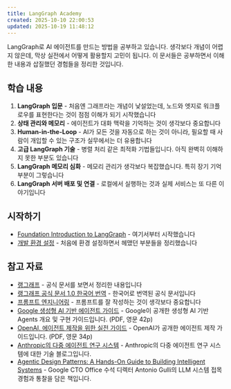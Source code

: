 ```yaml
---
title: LangGraph Academy
created: 2025-10-10 22:00:53
updated: 2025-10-19 11:48:12
---
```


LangGraph로 AI 에이전트를 만드는 방법을 공부하고 있습니다. 생각보다 개념이 어렵지 않은데, 막상 실전에서 어떻게 활용할지 고민이 됩니다. 이 문서들은 공부하면서 이해한 내용과 삽질했던 경험들을 정리한 것입니다.

## 학습 내용

1. **LangGraph 입문** - 처음엔 그래프라는 개념이 낯설었는데, 노드와 엣지로 워크플로우를 표현한다는 것이 점점 이해가 되기 시작했습니다
2. **상태 관리와 메모리** - 에이전트가 대화 맥락을 기억하는 것이 생각보다 중요합니다
3. **Human-in-the-Loop** - AI가 모든 것을 자동으로 하는 것이 아니라, 필요할 때 사람이 개입할 수 있는 구조가 실무에서는 더 유용합니다
4. **고급 LangGraph 기술** - 병렬 처리 같은 최적화 기법들입니다. 아직 완벽히 이해하지 못한 부분도 있습니다
5. **LangGraph 메모리 심화** - 메모리 관리가 생각보다 복잡했습니다. 특히 장기 기억 부분이 그렇습니다
6. **LangGraph 서버 배포 및 연결** - 로컬에서 실행하는 것과 실제 서비스는 또 다른 이야기입니다

## 시작하기

- [Foundation Introduction to LangGraph](Foundation%20Introduction%20to%20LangGraph.md) - 여기서부터 시작했습니다
- [개발 환경 설정](개발%20환경%20설정.md) - 처음에 환경 설정하면서 헤맸던 부분들을 정리했습니다

## 참고 자료

- [랭그래프](랭그래프/LangGraph.md) - 공식 문서를 보면서 정리한 내용입니다
- [랭그래프 공식 문서 1.0 한국어 번역](https://langchain-docs.jeongsk.work/oss/python/langgraph/overview) - 한국어로 번역된 공식 문서입니다
- [프롬프트 엔지니어링](프롬프트%20엔지니어링/index.md) - 프롬프트를 잘 작성하는 것이 생각보다 중요합니다
- [Google 생성형 AI 기반 에이전트 가이드](https://www.kaggle.com/whitepaper-agents?utm_source=pytorchkr&ref=pytorchkr) - Google이 공개한 생성형 AI 기반 Agents 개요 및 구현 가이드입니다. (PDF, 영문 42p)
- [OpenAI, 에이전트 제작을 위한 실전 가이드](https://cdn.openai.com/business-guides-and-resources/a-practical-guide-to-building-agents.pdf) - OpenAI가 공개한 에이전트 제작 가이드입니다. (PDF, 영문 34p)
- [Anthropic의 다중 에이전트 연구 시스템](https://www.anthropic.com/engineering/multi-agent-research-system) - Anthropic의 다중 에이전트 연구 시스템에 대한 기술 블로그입니다.
- [Agentic Design Patterns: A Hands-On Guide to Building Intelligent Systems](https://docs.google.com/document/d/1rsaK53T3Lg5KoGwvf8ukOUvbELRtH-V0LnOIFDxBryE/preview?tab=t.0#heading=h.pxcur8v2qagu) - Google CTO Office 수석 디렉터 Antonio Gulli의 LLM 시스템 접목 경험과 통찰을 담은 책입니다.

